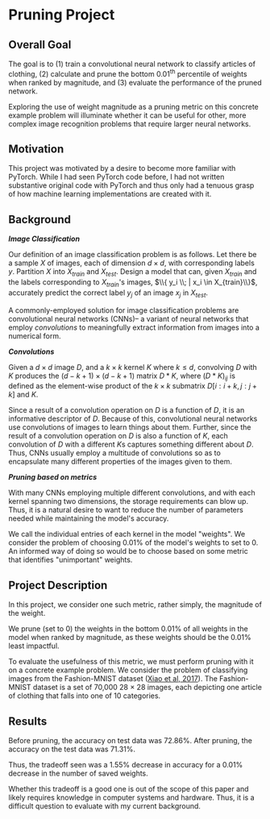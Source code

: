 # Pruning Project

## Overall Goal

The goal is to (1) train a convolutional neural network to classify articles of clothing, (2) calculate and prune the bottom 0.01<sup>th</sup> percentile of weights when ranked by magnitude, and (3) evaluate the performance of the pruned network.

Exploring the use of weight magnitude as a pruning metric on this concrete example problem will illuminate whether it can be useful for other, more complex image recognition problems that require larger neural networks.

## Motivation

This project was motivated by a desire to become more familiar with PyTorch. While I had seen PyTorch code before, I had not written substantive original code with PyTorch and thus only had a tenuous grasp of how machine learning implementations are created with it.

## Background

***Image Classification***

Our definition of an image classification problem is as follows. Let there be a sample $X$ of images, each of dimension $d \times d$, with corresponding labels $y$. Partition $X$ into $X_{train}$ and $X_{test}$. Design a model that can, given $X_{train}$ and the labels corresponding to $X_{train}$'s images, $\\{ y_i \\; | x_i \in X_{train}\\}$, accurately predict the correct label $y_j$ of an image $x_j$ in $X_{test}$. 

A commonly-employed solution for image classification problems are convolutional neural networks (CNNs)– a variant of neural networks that employ $\textit{convolutions}$ to meaningfully extract information from images into a numerical form.

***Convolutions***

Given a $d \times d$ image $D$, and a $k \times k$ kernel $K$ where $k \leq d$, convolving $D$ with $K$ produces the $(d - k + 1) \times (d - k + 1)$ matrix $D * K$, where $(D*K)_{ij}$ is defined as the element-wise product of the $k \times k$ submatrix $D[i:i+k, j:j+k]$ and $K$.

Since a result of a convolution operation on $D$ is a function of $D$, it is an informative descriptor of $D$. Because of this, convolutional neural networks use convolutions of images to learn things about them. Further, since the result of a convolution operation on $D$ is also a function of $K$, each convolution of $D$ with a different $K\text{s}$ captures something different about $D$. Thus, CNNs usually employ a multitude of convolutions so as to encapsulate many different properties of the images given to them.

***Pruning based on metrics***

With many CNNs employing multiple different convolutions, and with each kernel spanning two dimensions, the storage requirements can blow up. Thus, it is a natural desire to want to reduce the number of parameters needed while maintaining the model's accuracy.


We call the individual entries of each kernel in the model "weights". We consider the problem of choosing 0.01% of the model's weights to set to 0. An informed way of doing so would be to choose based on some metric that identifies "unimportant" weights.

## Project Description

In this project, we consider one such metric, rather simply, the magnitude of the weight.

We prune (set to 0) the weights in the bottom 0.01% of all weights in the model when ranked by magnitude, as these weights should be the 0.01% least impactful.

To evaluate the usefulness of this metric, we must perform pruning with it on a concrete example problem. We consider the problem of classifying images from the Fashion-MNIST dataset ([Xiao et al, 2017](https://arxiv.org/abs/1708.07747)). The Fashion-MNIST dataset is a set of 70,000 28 $\times$ 28 images, each depicting one article of clothing that falls into one of 10 categories.

## Results

Before pruning, the accuracy on test data was 72.86%. After pruning, the accuracy on the test data was 71.31%.

Thus, the tradeoff seen was a 1.55% decrease in accuracy for a 0.01% decrease in the number of saved weights.

Whether this tradeoff is a good one is out of the scope of this paper and likely requires knowledge in computer systems and hardware. Thus, it is a difficult question to evaluate with my current background.